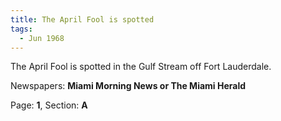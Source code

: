 ```yaml
---  
title: The April Fool is spotted  
tags:  
  - Jun 1968  
---  
```

  
The April Fool is spotted in the Gulf Stream off Fort Lauderdale.  
  
Newspapers: **Miami Morning News or The Miami Herald**  
  
Page: **1**, Section: **A** 
